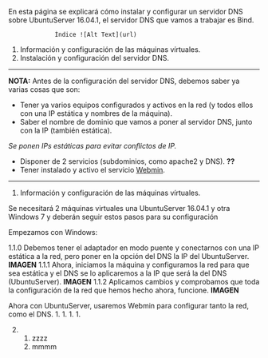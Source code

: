 En esta página se explicará cómo instalar y configurar un servidor DNS sobre UbuntuServer 16.04.1, el servidor DNS que vamos a trabajar es Bind.

                 Índice ![Alt Text](url)
           
1. Información y configuración de las máquinas vírtuales.
2. Instalación y configuración del servidor DNS.

___

**NOTA:** Antes de la configuración del servidor DNS, debemos saber ya varias cosas que son:
* Tener ya varios equipos configurados y activos en la red (y todos ellos con una IP estática y nombres de la máquina).
* Saber el nombre de dominio que vamos a poner al servidor DNS, junto con la IP (también estática).

_Se ponen IPs estáticas para evitar conflictos de IP._
* Disponer de 2 servicios (subdominios, como apache2 y DNS). **??**
* Tener instalado y activo el servicio [Webmin](http://www.webmin.com/deb.html).

___

1. Información y configuración de las máquinas vírtuales.

Se necesitará 2 máquinas virtuales una UbuntuServer 16.04.1 y otra Windows 7 y deberán seguir estos pasos para su configuración

Empezamos con Windows:

   1.1.0 Debemos tener el adaptador en modo puente y conectarnos con una IP estática a la red, pero poner en la opción del DNS la IP del       UbuntuServer.
**IMAGEN**
   1.1.1 Ahora, iniciamos la máquina y configuramos la red para que sea estática y el DNS se lo aplicaremos a la IP que será la del DNS (UbuntuServer).
**IMAGEN**
   1.1.2 Aplicamos cambios y comprobamos que toda la configuración de la red que hemos hecho ahora, funcione.
**IMAGEN**

Ahora con UbuntuServer, usaremos Webmin para configurar tanto la red, como el DNS. 
   1.
   1.
   1.
   1.
  
2. 
   1. zzzz
   2. mmmm
